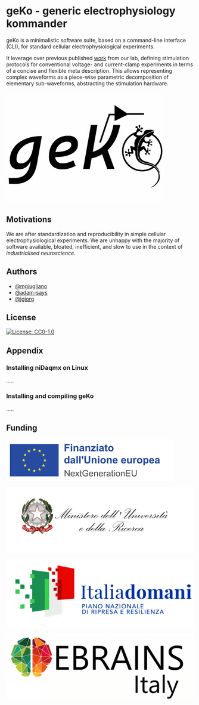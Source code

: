 
# geKo - generic electrophysiology kommander

geKo is a minimalistic software suite, based on a command-line interface (CLI), for standard cellular electrophysiological experiments.

It leverage over previous published [work](https://www.sciencedirect.com/science/article/abs/pii/S0165027014001198) from our lab, defining stimulation protocols for conventional voltage- and current-clamp experiments in terms of a concise and flexible meta description. This allows representing complex waveforms as a piece-wise parametric decomposition of elementary sub-waveforms, abstracting the stimulation hardware. 

![geKo logo](/img/logo.jpg?raw=true "geKo logo")


## Motivations

We are after standardization and reproducibility in simple cellular electrophysiological experiments. 
We are unhappy with the majority of software available, bloated, inefficient, and slow to use in the context of *industrialised neuroscience*.


## Authors

- [@mgiugliano](https://www.github.com/mgiugliano)
- [@adam-says](https://github.com/adam-says)
- [@jgiorg](https://github.com/jgiorg)

## License


[![License: CC0-1.0](https://img.shields.io/badge/License-CC0_1.0-lightgrey.svg)](http://creativecommons.org/publicdomain/zero/1.0/)







## Appendix

### Installing niDaqmx on Linux
.....

### Installing and compiling geKo
.....


## Funding

![NextGenerationEU](/img/EU.png?raw=true "EU funding logo")

![MUR](/img/MUR.jpg?raw=true "MUR logo")

![PNRR](/img/PNRR.jpg?raw=true "PNRR logo")

![eBRAINS-Italy](/img/eBRAINSItaly.jpg?raw=true "eBRAINS-Italy logo")
